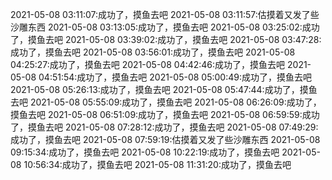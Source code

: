 2021-05-08 03:11:07:成功了，摸鱼去吧
2021-05-08 03:11:57:估摸着又发了些沙雕东西
2021-05-08 03:13:05:成功了，摸鱼去吧
2021-05-08 03:25:02:成功了，摸鱼去吧
2021-05-08 03:39:02:成功了，摸鱼去吧
2021-05-08 03:47:28:成功了，摸鱼去吧
2021-05-08 03:56:01:成功了，摸鱼去吧
2021-05-08 04:25:27:成功了，摸鱼去吧
2021-05-08 04:42:46:成功了，摸鱼去吧
2021-05-08 04:51:54:成功了，摸鱼去吧
2021-05-08 05:00:49:成功了，摸鱼去吧
2021-05-08 05:26:13:成功了，摸鱼去吧
2021-05-08 05:47:44:成功了，摸鱼去吧
2021-05-08 05:55:09:成功了，摸鱼去吧
2021-05-08 06:26:09:成功了，摸鱼去吧
2021-05-08 06:51:09:成功了，摸鱼去吧
2021-05-08 06:59:59:成功了，摸鱼去吧
2021-05-08 07:28:12:成功了，摸鱼去吧
2021-05-08 07:49:29:成功了，摸鱼去吧
2021-05-08 07:59:19:估摸着又发了些沙雕东西
2021-05-08 09:15:34:成功了，摸鱼去吧
2021-05-08 10:22:19:成功了，摸鱼去吧
2021-05-08 10:56:34:成功了，摸鱼去吧
2021-05-08 11:31:20:成功了，摸鱼去吧
